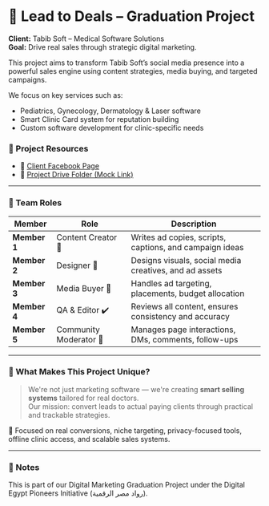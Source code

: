 
# 💼 Lead to Deals – Graduation Project

**Client:** Tabib Soft – Medical Software Solutions  
**Goal:** Drive real sales through strategic digital marketing.

This project aims to transform Tabib Soft’s social media presence into a powerful sales engine using content strategies, media buying, and targeted campaigns.

We focus on key services such as:
- Pediatrics, Gynecology, Dermatology & Laser software  
- Smart Clinic Card system for reputation building  
- Custom software development for clinic-specific needs  

### 🔗 Project Resources
- 📎 [Client Facebook Page](https://www.facebook.com/share/1DbKKsPm2W/)  
- 💾 [Project Drive Folder (Mock Link)](https://onedrive.live.com/mock-link-for-tabibsoft-project)

---

### 👥 Team Roles

| Member | Role | Description |
|--------|------|-------------|
| **Member 1** | Content Creator 📝 | Writes ad copies, scripts, captions, and campaign ideas |
| **Member 2** | Designer 🎨 | Designs visuals, social media creatives, and ad assets |
| **Member 3** | Media Buyer 🎯 | Handles ad targeting, placements, budget allocation |
| **Member 4** | QA & Editor ✔️ | Reviews all content, ensures consistency and accuracy |
| **Member 5** | Community Moderator 💬 | Manages page interactions, DMs, comments, follow-ups |

---

### 🧠 What Makes This Project Unique?

> We're not just marketing software — we're creating **smart selling systems** tailored for real doctors.  
> Our mission: convert leads to actual paying clients through practical and trackable strategies.

📍 Focused on real conversions, niche targeting, privacy-focused tools, offline clinic access, and scalable sales systems.

---

### 📌 Notes
This is part of our Digital Marketing Graduation Project under the Digital Egypt Pioneers Initiative (رواد مصر الرقمية).
